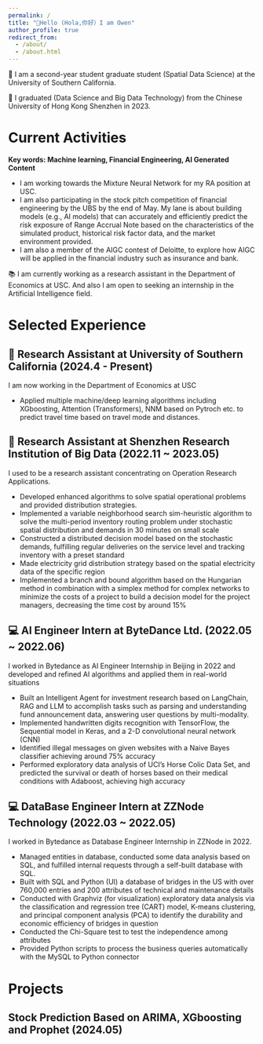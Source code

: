 ```yaml
---
permalink: /
title: "🚩Hello (Hola,你好）I am Owen"
author_profile: true
redirect_from: 
  - /about/
  - /about.html
---
```


🏫 I am a second-year student graduate student (Spatial Data Science) at the University of Southern California.

🏫 I graduated (Data Science and Big Data Technology) from the Chinese University of Hong Kong Shenzhen in 2023.

# Current Activities

**Key words: Machine learning, Financial Engineering, AI Generated Content**

+ I am working towards the Mixture Neural Network for my RA position at USC.
+ I am also participating in the stock pitch competition of financial engineering by the UBS by the end of May. My lane is about building models (e.g., AI models) that can accurately and efficiently predict the risk exposure of Range Accrual Note based on the characteristics of the simulated product, historical risk factor data, and the market environment provided.
+ I am also a member of the AIGC contest of Deloitte, to explore how AIGC will be applied in the financial industry such as insurance and bank.

📚 I am currently working as a research assistant in the Department of Economics at USC. And also I am open to seeking an internship in the Artificial Intelligence field.

# Selected Experience

## 📕 Research Assistant at University of Southern California (2024.4 - Present)
I am now working in the Department of Economics at USC

+ Applied multiple machine/deep learning algorithms including XGboosting, Attention (Transformers), NNM based on Pytroch etc. to predict travel time based on travel mode and distances.

## 📕 Research Assistant at Shenzhen Research Institution of Big Data (2022.11 ~ 2023.05)

I used to be a research assistant concentrating on Operation Research Applications.

+ Developed enhanced algorithms to solve spatial operational problems and provided distribution strategies.
+ Implemented a variable neighborhood search sim-heuristic algorithm to solve the multi-period inventory routing problem under stochastic spatial distribution and demands in 30 minutes on small scale
+ Constructed a distributed decision model based on the stochastic demands, fulfilling regular deliveries on the service level and tracking inventory with a preset standard
+ Made electricity grid distribution strategy based on the spatial electricity data of the specific region
+ Implemented a branch and bound algorithm based on the Hungarian method in combination with a simplex method for complex networks to minimize the costs of a project to build a decision model for the project managers, decreasing the time cost by around 15%

## 💻 AI Engineer Intern at ByteDance Ltd. (2022.05 ~ 2022.06)
I worked in Bytedance as AI Engineer Internship in Beijing in 2022 and developed and refined AI algorithms and applied them in real-world situations

+ Built an Intelligent Agent for investment research based on LangChain, RAG and LLM to accomplish tasks such as parsing and understanding fund announcement data, answering user questions by multi-modality.
+ Implemented handwritten digits recognition with TensorFlow, the Sequential model in Keras, and a 2-D convolutional neural network (CNN)
+ Identified illegal messages on given websites with a Naive Bayes classifier achieving around 75% accuracy
+ Performed exploratory data analysis of UCI’s Horse Colic Data Set, and predicted the survival or death of horses based on their medical conditions with Adaboost, achieving high accuracy


## 💻 DataBase Engineer Intern at ZZNode Technology (2022.03 ~ 2022.05)

I worked in Bytedance as Database Engineer Internship in ZZNode in 2022.
+ Managed entities in database, conducted some data analysis based on SQL, and fulfilled internal requests through a self-built database with SQL.
+ Built with SQL and Python (UI) a database of bridges in the US with over 760,000 entries and 200 attributes of technical and maintenance details
+ Conducted with Graphviz (for visualization) exploratory data analysis via the classification and regression tree (CART) model, K-means clustering, and principal component analysis (PCA) to identify the durability and economic efficiency of bridges in question
+ Conducted the Chi-Square test to test the independence among attributes
+ Provided Python scripts to process the business queries automatically with the MySQL to Python connector

# Projects

## Stock Prediction Based on ARIMA, XGboosting and Prophet (2024.05)